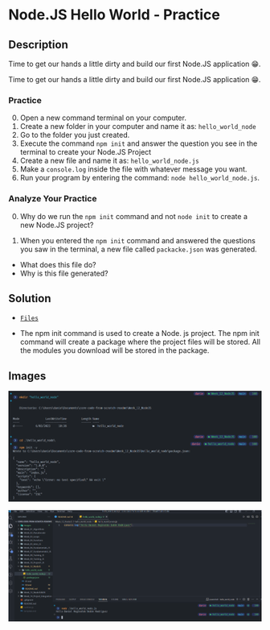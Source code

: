 # Node.JS Hello World - Practice

## Description
Time to get our hands a little dirty and build our first Node.JS application 😁.

Time to get our hands a little dirty and build our first Node.JS application 😁.

### Practice

0. Open a new command terminal on your computer.
1. Create a new folder in your computer and name it as: `hello_world_node`
2. Go to the folder you just created.
3. Execute the command `npm init` and answer the question you see in the terminal to create your Node.JS Project
4. Create a new file and name it as: `hello_world_node.js`
5. Make a `console.log` inside the file with whatever message you want.
6. Run your program by entering the command: `node hello_world_node.js`.

### Analyze Your Practice

0. Why do we run the `npm init` command and not `node init` to create a new Node.JS project?

1. When you entered the `npm init` command and answered the questions you saw in the terminal, a new file called `packacke.json` was generated.

- What does this file do?
- Why is this file generated?

## Solution
- [`Files`](./hello_world_node)

- The npm init command is used to create a Node. js project. The npm init command will create a package where the project files will be stored. All the modules you download will be stored in the package.

## Images

<img src="./../Images/helloNode1.png" alt="drawing"/><br>

<img src="./../Images/helloNode2.png" alt="drawing"/><br>